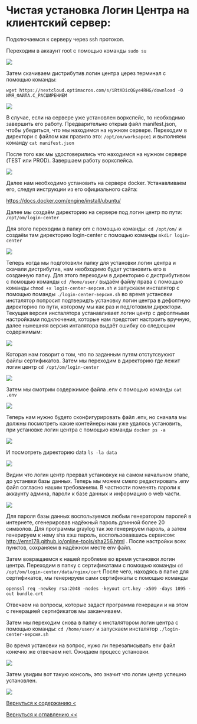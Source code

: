 # Чистая установка Логин Центра на клиентский сервер:

Подключаемся к серверу через ssh протокол.

Переходим в аккаунт root с помощью команды `sudo su`

![](./pictures/sshConnect.png)

Затем скачиваем дистрибутив логин центра церез терминал с помощью команды: 

`wget https://nextcloud.optimacros.com/s/iRtXDicQGye4RHG/download -O ИМЯ_ФАЙЛА.С_РАСШИРЕНИЕМ`

![](./pictures/wget.png)

В случае, если на сервере уже установлен воркспейс, то необходимо завершить его работу. Предварительно открыв файл 
manifest.json, чтобы убедиться, что мы находимся на нужном сервере. Переходим в директори с файлом как правило это:
`/opt/om/worksapce1` и выполняем команду `cat manifest.json`

После того как мы удостоверились что находимся на нужном сервере (TEST или PROD). Завершаем работу воркспейса.

![](./pictures/shutdown.png)

Далее нам необходимо установить на сервере docker. Устанавливаем его, следуя инструкции из его официального сайта:

https://docs.docker.com/engine/install/ubuntu/

Далее мы создаём директорию на сервере под логин центр по пути: `/opt/om/login-center`

Для этого переходим в папку om с помощью команды: `cd /opt/om/` и создаём там директорию login-center с помощью команды
`mkdir login-center`

![](./pictures/mkdirLoginCenter.png)

Теперь когда мы подготовили папку для установки логин центра и скачали дистрибутив, нам необходимо будет установить его 
в созданную папку. Для этого переходим в директорию с дистрибутивом с помощью команды `cd /home/user/` выдаём файлу 
 права с помощью команды `chmod +x login-center-версия.sh` и запускаем инсталятор с помощью поманды 
 `./login-center-версия.sh` во время установки инсталятор попросит подтверидть установку логин центра в дефолтную 
 директорию по пути, которому мы как раз и подготовили директори. Текущая версия инсталятора устанавливает логин центр с
  дефолтными настройками подключения, которые нам предстоит настроить вручную, далее нынешняя версия инталятора  выдаёт 
  ошибку со следющим содержимым:
 
![](./pictures/errorInstaller.png)

Которая нам говорит о том, что по заданным путям отстутсвуюют файлы сертификатов. Затем мы переходим в директорию где 
лежит логин центр `cd /opt/om/login-center`

![](./pictures/goToDirectoryAfterError.png)

Затем мы смотрим содержимое файла .env с помощью команды `cat .env`

![](./pictures/catEnv.png)

Теперь нам нужно будето сконфигурировать файл .env, но сначала мы должны посмотреть какие контейнеры нам уже удалось 
установить, при установке логин центра с помощью команды `docker ps -a`

![](./pictures/dockerPsA.png )

И посмотреть директорию data `ls -la data`

![](./pictures/lsLaData.png)

Видим что логин центр прервал установкук на самом начальном этапе, до устанвки базы данных. Теперь мы можем смело 
редактировать .env файл согласно нашим требованиям. В частности поменять пароли к аккаунту админа, пароли к базе 
данных и информацию о web части. 

![](./pictures/settingsEnv.png)

Для пароля базы данных воспользуемся любым генератором паролей в интернете, сгенерировав надёжный пароль длинной более 
20 символов. Для программы graylog так же генерируем пароль, а затем генерируем к нему sha хэш пароль, воспользовавшись 
сервисом: http://emn178.github.io/online-tools/sha256.html . После настройки всех пунктов, сохраняем в надёжном месте 
env файл.

Затем вовращаемся к нашей проблеме во время установки логин центра. Переходим в папку с сертификатами с помощью команды
`cd /opt/om/login-center/data/nginx/cert` После чего, находясь в папке для сертификатов, мы генерируем сами сертификаты 
с помощью команды 

`openssl req -newkey rsa:2048 -nodes -keyout crt.key -x509 -days 1095 -out bundle.crt`

Отвечаем на вопросы, которые задаст программа генерации и на этом с генерацией сертификатов мы заканчиваем.

Затем мы переходим снова в папку с инсталятором логин центра с помощью команды: `cd /home/user/` и запускаем инсталятор 
`./login-center-версия.sh` 

Во время установки на вопрос, нужо ли перезаписывать env файл конечно же отвечаем нет. Ожидаем процесс установки.

![](./pictures/installationLC.png)

Затем увидим вот такую консоль, это значит что логин центр успешно установлен.

![](./pictures/installComplete.png)



[Вернуться к содержанию <](contents.md)

[Вернуться к оглавлению <<](index.md)